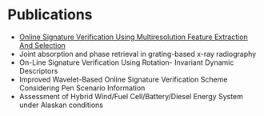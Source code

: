 
# Publications

* [Online Signature Verification Using Multiresolution Feature Extraction And Selection](https://www.worldscientific.com/doi/abs/10.1142/S0218001414560059)
* Joint absorption and phase retrieval in grating-based x-ray radiography
* On-Line Signature Verification Using Rotation- Invariant Dynamic Descriptors
* Improved Wavelet-Based Online Signature Verification Scheme Considering Pen Scenario Information
* Assessment of Hybrid Wind/Fuel Cell/Battery/Diesel Energy System under Alaskan conditions
    

